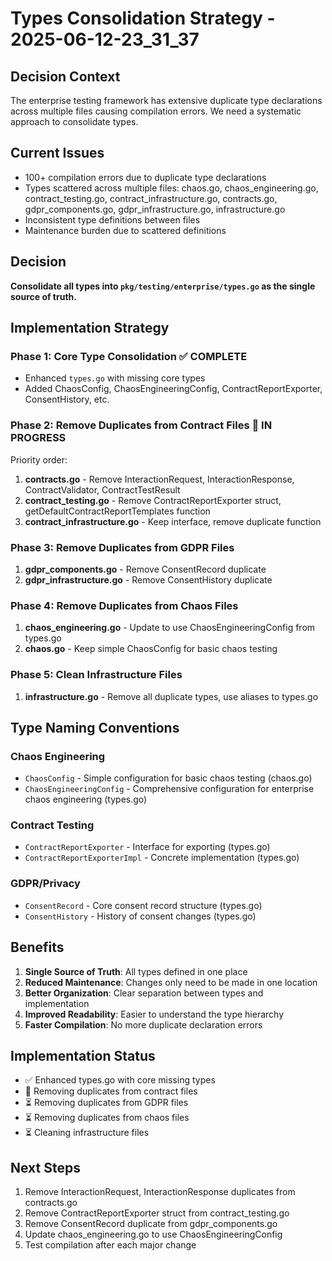 # Types Consolidation Strategy - 2025-06-12-23_31_37

## Decision Context
The enterprise testing framework has extensive duplicate type declarations across multiple files causing compilation errors. We need a systematic approach to consolidate types.

## Current Issues
- 100+ compilation errors due to duplicate type declarations
- Types scattered across multiple files: chaos.go, chaos_engineering.go, contract_testing.go, contract_infrastructure.go, contracts.go, gdpr_components.go, gdpr_infrastructure.go, infrastructure.go
- Inconsistent type definitions between files
- Maintenance burden due to scattered definitions

## Decision
**Consolidate all types into `pkg/testing/enterprise/types.go` as the single source of truth.**

## Implementation Strategy

### Phase 1: Core Type Consolidation ✅ COMPLETE
- Enhanced `types.go` with missing core types
- Added ChaosConfig, ChaosEngineeringConfig, ContractReportExporter, ConsentHistory, etc.

### Phase 2: Remove Duplicates from Contract Files 🔄 IN PROGRESS
Priority order:
1. **contracts.go** - Remove InteractionRequest, InteractionResponse, ContractValidator, ContractTestResult
2. **contract_testing.go** - Remove ContractReportExporter struct, getDefaultContractReportTemplates function
3. **contract_infrastructure.go** - Keep interface, remove duplicate function

### Phase 3: Remove Duplicates from GDPR Files
1. **gdpr_components.go** - Remove ConsentRecord duplicate
2. **gdpr_infrastructure.go** - Remove ConsentHistory duplicate

### Phase 4: Remove Duplicates from Chaos Files
1. **chaos_engineering.go** - Update to use ChaosEngineeringConfig from types.go
2. **chaos.go** - Keep simple ChaosConfig for basic chaos testing

### Phase 5: Clean Infrastructure Files
1. **infrastructure.go** - Remove all duplicate types, use aliases to types.go

## Type Naming Conventions

### Chaos Engineering
- `ChaosConfig` - Simple configuration for basic chaos testing (chaos.go)
- `ChaosEngineeringConfig` - Comprehensive configuration for enterprise chaos engineering (types.go)

### Contract Testing
- `ContractReportExporter` - Interface for exporting (types.go)
- `ContractReportExporterImpl` - Concrete implementation (types.go)

### GDPR/Privacy
- `ConsentRecord` - Core consent record structure (types.go)
- `ConsentHistory` - History of consent changes (types.go)

## Benefits
1. **Single Source of Truth**: All types defined in one place
2. **Reduced Maintenance**: Changes only need to be made in one location
3. **Better Organization**: Clear separation between types and implementation
4. **Improved Readability**: Easier to understand the type hierarchy
5. **Faster Compilation**: No more duplicate declaration errors

## Implementation Status
- ✅ Enhanced types.go with core missing types
- 🔄 Removing duplicates from contract files
- ⏳ Removing duplicates from GDPR files
- ⏳ Removing duplicates from chaos files
- ⏳ Cleaning infrastructure files

## Next Steps
1. Remove InteractionRequest, InteractionResponse duplicates from contracts.go
2. Remove ContractReportExporter struct from contract_testing.go
3. Remove ConsentRecord duplicate from gdpr_components.go
4. Update chaos_engineering.go to use ChaosEngineeringConfig
5. Test compilation after each major change 